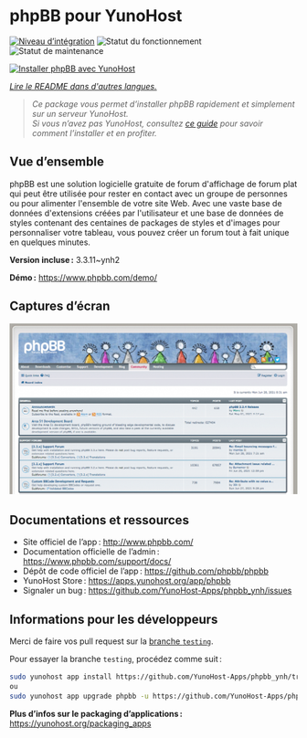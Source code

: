 <!--
Nota bene : ce README est automatiquement généré par <https://github.com/YunoHost/apps/tree/master/tools/readme_generator>
Il NE doit PAS être modifié à la main.
-->

# phpBB pour YunoHost

[![Niveau d’intégration](https://apps.yunohost.org/badge/integration/phpbb)](https://ci-apps.yunohost.org/ci/apps/phpbb/)
![Statut du fonctionnement](https://apps.yunohost.org/badge/state/phpbb)
![Statut de maintenance](https://apps.yunohost.org/badge/maintained/phpbb)

[![Installer phpBB avec YunoHost](https://install-app.yunohost.org/install-with-yunohost.svg)](https://install-app.yunohost.org/?app=phpbb)

*[Lire le README dans d'autres langues.](./ALL_README.md)*

> *Ce package vous permet d’installer phpBB rapidement et simplement sur un serveur YunoHost.*  
> *Si vous n’avez pas YunoHost, consultez [ce guide](https://yunohost.org/install) pour savoir comment l’installer et en profiter.*

## Vue d’ensemble

phpBB est une solution logicielle gratuite de forum d'affichage de forum plat qui peut être utilisée pour rester en contact avec un groupe de personnes ou pour alimenter l'ensemble de votre site Web. Avec une vaste base de données d'extensions créées par l'utilisateur et une base de données de styles contenant des centaines de packages de styles et d'images pour personnaliser votre tableau, vous pouvez créer un forum tout à fait unique en quelques minutes.


**Version incluse :** 3.3.11~ynh2

**Démo :** <https://www.phpbb.com/demo/>

## Captures d’écran

![Capture d’écran de phpBB](./doc/screenshots/screenshot.png)

## Documentations et ressources

- Site officiel de l’app : <http://www.phpbb.com/>
- Documentation officielle de l’admin : <https://www.phpbb.com/support/docs/>
- Dépôt de code officiel de l’app : <https://github.com/phpbb/phpbb>
- YunoHost Store : <https://apps.yunohost.org/app/phpbb>
- Signaler un bug : <https://github.com/YunoHost-Apps/phpbb_ynh/issues>

## Informations pour les développeurs

Merci de faire vos pull request sur la [branche `testing`](https://github.com/YunoHost-Apps/phpbb_ynh/tree/testing).

Pour essayer la branche `testing`, procédez comme suit :

```bash
sudo yunohost app install https://github.com/YunoHost-Apps/phpbb_ynh/tree/testing --debug
ou
sudo yunohost app upgrade phpbb -u https://github.com/YunoHost-Apps/phpbb_ynh/tree/testing --debug
```

**Plus d’infos sur le packaging d’applications :** <https://yunohost.org/packaging_apps>

